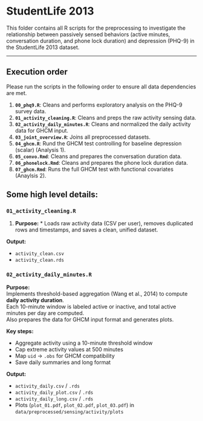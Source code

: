 # StudentLife 2013

This folder contains all R scripts for the preprocessing to investigate the relationship between passively sensed behaviors (active minutes, conversation duration, and phone lock duration) and depression (PHQ-9) in the StudentLife 2013 dataset.

---

## Execution order

Please run the scripts in the following order to ensure all data dependencies are met.

1.  **`00_phq9.R`**: Cleans and performs exploratory analysis on the PHQ-9 survey data.
2.  **`01_activity_cleaning.R`**: Cleans and preps the raw activity sensing data.
3.  **`02_activity_daily_minutes.R`**: Cleans and normalized the daily activity data for GHCM input.
4.  **`03_joint_overview.R`**: Joins all preprocessed datasets. 
5.  **`04_ghcm.R`**: Rund the GHCM test controlling for baseline depression (scalar) (Analysis 1).
6.  **`05_convo.Rmd`**: Cleans and prepares the conversation duration data.
7.  **`06_phonelock.Rmd`**: Cleans and prepares the phone lock duration data.
7.  **`07_ghcm.Rmd`**: Runs the full GHCM test with functional covariates (Anaylsis 2). 


## Some high level details: 

### `01_activity_cleaning.R`

1. **Purpose:**
		* Loads raw activity data (CSV per user), removes duplicated rows and timestamps, and saves a clean, unified dataset.

**Output:**  
- `activity_clean.csv`  
- `activity_clean.rds`  

### `02_activity_daily_minutes.R`

**Purpose:**  
Implements threshold-based aggregation (Wang et al., 2014) to compute **daily activity duration**.  
Each 10-minute window is labeled active or inactive, and total active minutes per day are computed.  
Also prepares the data for GHCM input format and generates plots.

**Key steps:**  
- Aggregate activity using a 10-minute threshold window  
- Cap extreme activity values at 500 minutes  
- Map `uid` → `.obs` for GHCM compatibility  
- Save daily summaries and long format

**Output:**  
- `activity_daily.csv` / `.rds`  
- `activity_daily_plot.csv` / `.rds`  
- `activity_daily_long.csv` / `.rds`  
- Plots (`plot_01.pdf`, `plot_02.pdf`, `plot_03.pdf`) in `data/preprocessed/sensing/activity/plots`
